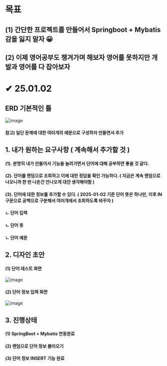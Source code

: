 # 목표
## (1) 간단한 프로젝트를 만들어서 Springboot + Mybatis 감을 잃지 말자 😀
## (2) 이제 영어공부도 챙겨가며 해보자 영어를 못하지만 개발과 영어를 다 잡아보자 

# ✔ 25.01.02
## ERD 기본적인 틀 
![image](https://github.com/user-attachments/assets/3f056e51-53ba-4974-bfba-6525157ae176)

#### 참고) 일단 문제에 대한 여러개의 예문으로 구성하자 만들면서 추가

## 1. 내가 원하는 요구사항 ( 계속해서 추가할 것 )
#### (1). 분명히 내가 만들어서 기능을 늘려가면서 단어에 대해 공부하면 좋을 것 같다.
#### (2). 단어를 랜덤으로 조회하고 이에 대한 정답을 확인 가능하다. ( 지금은 계속 랜덤으로 나오니까 한 번 나온건 안나오게 대안 생각해야함 )
#### (3). 단어에 대한 정보를 추가할 수 있다. ( 2025-01-02 기준 단어 뜻은 하나만, 이후 IN 구문으로 공백으로 구분해서 여러개에서 조회하도록 바꾸자 )
####    ㄴ 단어 입력 
####    ㄴ 단어 뜻
####    ㄴ 단어 예문

## 2. 디자인 초안
#### (1) 단어 테스트 화면
![image](https://github.com/user-attachments/assets/203035e8-0e45-4059-8db3-e953dd560da1)
#### (2) 단어 정보 입력 화면
![image](https://github.com/user-attachments/assets/3ed21838-75e6-4209-9f79-1ac833283318)

## 3. 진행상태
#### (1) SpringBoot + Mybatis 연동완료
#### (2) 랜덤으로 단어 정보 불러오기
#### (3) 단어 정보 INSERT 기능 완료


